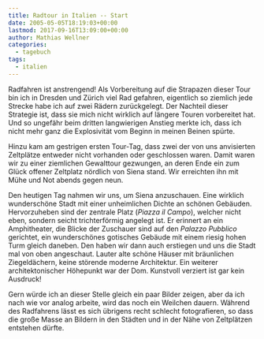 ```yaml
---
title: Radtour in Italien -- Start
date: 2005-05-05T18:19:03+00:00
lastmod: 2017-09-16T13:09:00+00:00
author: Mathias Wellner
categories:
  - tagebuch
tags:
  - italien
---
```

Radfahren ist anstrengend! Als Vorbereitung auf die Strapazen dieser Tour bin ich in Dresden und Zürich viel Rad gefahren, eigentlich so ziemlich jede Strecke habe ich auf zwei Rädern zurückgelegt. Der Nachteil dieser Strategie ist, dass sie mich nicht wirklich auf längere Touren vorbereitet hat. Und so ungefähr beim dritten langwierigen Anstieg merkte ich, dass ich nicht mehr ganz die Explosivität vom Beginn in meinen Beinen spürte. 

Hinzu kam am gestrigen ersten Tour-Tag, dass zwei der von uns anvisierten Zeltplätze entweder nicht vorhanden oder geschlossen waren. Damit waren wir zu einer ziemlichen Gewalttour gezwungen, an deren Ende ein zum Glück offener Zeltplatz nördlich von Siena stand. Wir erreichten ihn mit Mühe und Not abends gegen neun. 

Den heutigen Tag nahmen wir uns, um Siena anzuschauen. Eine wirklich wunderschöne Stadt mit einer unheimlichen Dichte an schönen Gebäuden. Hervorzuheben sind der zentrale Platz (_Piazza il Campo_), welcher nicht eben, sondern seicht trichterförmig angelegt ist. Er erinnert an ein Amphitheater, die Blicke der Zuschauer sind auf den _Palazzo Pubblico_ gerichtet, ein wunderschönes gotisches Gebäude mit einem riesig hohen Turm gleich daneben. Den haben wir dann auch erstiegen und uns die Stadt mal von oben angeschaut. Lauter alte schöne Häuser mit bräunlichen Ziegeldächern, keine störende moderne Architektur. Ein weiterer architektonischer Höhepunkt war der Dom. Kunstvoll verziert ist gar kein Ausdruck! 

Gern würde ich an dieser Stelle gleich ein paar Bilder zeigen, aber da ich nach wie vor analog arbeite, wird das noch ein Weilchen dauern. Während des Radfahrens lässt es sich übrigens recht schlecht fotografieren, so dass die große Masse an Bildern in den Städten und in der Nähe von Zeltplätzen entstehen dürfte.